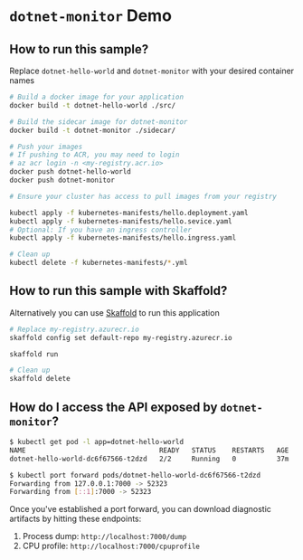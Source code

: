 # `dotnet-monitor` Demo

## How to run this sample?

Replace `dotnet-hello-world` and `dotnet-monitor` with your desired container names

```bash
# Build a docker image for your application
docker build -t dotnet-hello-world ./src/

# Build the sidecar image for dotnet-monitor
docker build -t dotnet-monitor ./sidecar/

# Push your images
# If pushing to ACR, you may need to login
# az acr login -n <my-registry.acr.io>
docker push dotnet-hello-world
docker push dotnet-monitor

# Ensure your cluster has access to pull images from your registry

kubectl apply -f kubernetes-manifests/hello.deployment.yaml
kubectl apply -f kubernetes-manifests/hello.sevice.yaml
# Optional: If you have an ingress controller
kubectl apply -f kubernetes-manifests/hello.ingress.yaml

# Clean up
kubectl delete -f kubernetes-manifests/*.yml
```

## How to run this sample with Skaffold?

Alternatively you can use [Skaffold](https://skaffold.dev/) to run this application

```bash
# Replace my-registry.azurecr.io
skaffold config set default-repo my-registry.azurecr.io

skaffold run

# Clean up
skaffold delete
```

## How do I access the API exposed by `dotnet-monitor`?

```bash
$ kubectl get pod -l app=dotnet-hello-world
NAME                                 READY   STATUS    RESTARTS   AGE
dotnet-hello-world-dc6f67566-t2dzd   2/2     Running   0          37m

$ kubectl port forward pods/dotnet-hello-world-dc6f67566-t2dzd 
Forwarding from 127.0.0.1:7000 -> 52323
Forwarding from [::1]:7000 -> 52323
```

Once you've established a port forward, you can download diagnostic artifacts by hitting these endpoints:

1. Process dump: `http://localhost:7000/dump`
2. CPU profile: `http://localhost:7000/cpuprofile`

